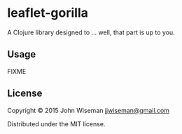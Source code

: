 # leaflet-gorilla

A Clojure library designed to ... well, that part is up to you.

## Usage

FIXME

## License

Copyright © 2015 John Wiseman <jjwiseman@gmail.com>

Distributed under the MIT license.
